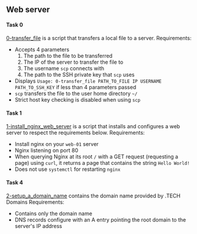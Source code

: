 ## Web server

#### Task 0
[0-transfer_file](0-transfer_file) is a script that transfers a local file to a server.
Requirements:
- Accepts 4 parameters
	1. The path to the file to be transferred
	2. The IP of the server to transfer the file to
	3. The username `scp` connects with
	4. The path to the SSH private key that `scp` uses
- Displays `Usage: 0-transfer_file PATH_TO_FILE IP USERNAME PATH_TO_SSH_KEY` if less than 4 parameters passed
- `scp` transfers the file to the user home directory `~/`
- Strict host key checking is disabled when using `scp`

#### Task 1
[1-install_nginx_web_server](1-install_nginx_web_server) is a script that installs and configures a web server to respect the requirements below.
Requirements:
- Install nginx on your `web-01` server
- Nginx listening on port 80
- When querying Nginx at its root `/` with a GET request (requesting a page) using `curl`, it returns a page that contains the string `Hello World!`
- Does not use `systemctl` for restarting `nginx`

#### Task 4
[2-setup_a_domain_name](2-setup_a_domain_name) contains the domain name provided by .TECH Domains
Requirements:
- Contains only the domain name
- DNS records configure with an A entry pointing the root domain to the server's IP address
